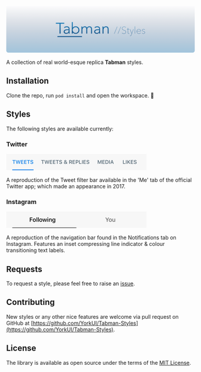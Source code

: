 <p align="center">
    <img src="Artwork/logo.png" width="890" alt="Tabman"/>
</p>

A collection of real world-esque replica **Tabman** styles.

## Installation

Clone the repo, run `pod install` and open the workspace. 🍻

## Styles
The following styles are available currently:

### Twitter

<p align="left">
    <img src="Artwork/styles/twitter-me.png" width="375" alt="Twitter-Me"/>

A reproduction of the Tweet filter bar available in the 'Me' tab of the official Twitter app; which made an appearance in 2017.

### Instagram

<p align="left">
    <img src="Artwork/styles/instagram-notifications.png" width="375" alt="Instagram-Notifications"/>

A reproduction of the navigation bar found in the Notifications tab on Instagram. Features an inset compressing line indicator & colour transitioning text labels.

## Requests
To request a style, please feel free to raise an [issue](https://github.com/YorkUI/Tabman-Styles/issues/new).

## Contributing
New styles or any other nice features are welcome via pull request on GitHub at [https://github.com/YorkUI/Tabman-Styles](https://github.com/YorkUI/Tabman-Styles).

## License
The library is available as open source under the terms of the [MIT License](http://opensource.org/licenses/MIT).

